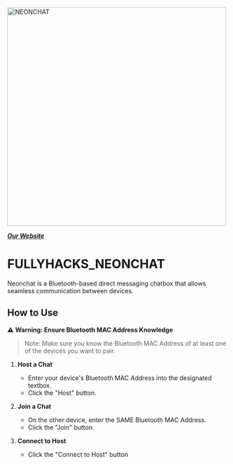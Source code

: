 <img src="images/neontoothlogo1.png" alt="NEONCHAT" width=500>

[***__Our Website__***](https://jowen-ster.github.io/FULLYHACKS_NEONCHAT/)

# FULLYHACKS_NEONCHAT

Neonchat is a Bluetooth-based direct messaging chatbox that allows seamless communication between devices.

## How to Use

⚠️ **Warning: Ensure Bluetooth MAC Address Knowledge**
> Note: Make sure you know the Bluetooth MAC Address of at least one of the devices you want to pair.

1. **Host a Chat**
   - Enter your device's Bluetooth MAC Address into the designated textbox.
   - Click the "Host" button.

2. **Join a Chat**
   - On the other device, enter the SAME Bluetooth MAC Address.
   - Click the "Join" button.

3. **Connect to Host**
   - Click the "Connect to Host" button
